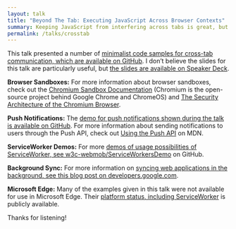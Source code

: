 ```yaml
---
layout: talk
title: "Beyond The Tab: Executing JavaScript Across Browser Contexts"
summary: Keeping JavaScript from interfering across tabs is great, but what about when a web application wants to share state without a server? You’ll leave this talk with enough knowledge to get started with SharedWorkers, ServiceWorkers, and other techniques and enough wisdom to know when to use them.
permalink: /talks/crosstab
---
```


This talk presented a number of [minimalist code samples for cross-tab communication, which are available on GitHub](https://github.com/adunkman/client-side-sync-examples). I don’t believe the slides for this talk are particularly useful, but [the slides are available on Speaker Deck](https://speakerdeck.com/adunkman/beyond-the-tab-executing-javascript-across-browser-contexts-at-abstractions).

**Browser Sandboxes:** For more information about browser sandboxes, check out the [Chromium Sandbox Documentation](https://www.chromium.org/developers/design-documents/sandbox) (Chromium is the open-source project behind Google Chrome and ChromeOS) and [The Security Architecture of the Chromium Browser](https://seclab.stanford.edu/websec/chromium/chromium-security-architecture.pdf).

**Push Notifications:** The [demo for push notifications shown during the talk is available on GitHub](https://github.com/gauntface/simple-push-demo). For more information about sending notifications to users through the Push API, check out [Using the Push API](https://developer.mozilla.org/en-US/docs/Web/API/Push_API/Using_the_Push_API) on MDN.

**ServiceWorker Demos:** For more [demos of usage possibilities of ServiceWorker, see w3c-webmob/ServiceWorkersDemo](https://github.com/w3c-webmob/ServiceWorkersDemos) on GitHub.

**Background Sync:** For more information on [syncing web applications in the background, see this blog post on developers.google.com](https://developers.google.com/web/updates/2015/12/background-sync).

**Microsoft Edge:** Many of the examples given in this talk were not available for use in Microsoft Edge. Their [platform status, including ServiceWorker](https://developer.microsoft.com/en-us/microsoft-edge/platform/status/serviceworker) is publicly available.

Thanks for listening!
